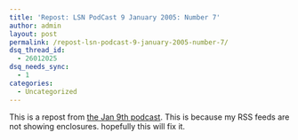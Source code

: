 ```yaml
---
title: 'Repost: LSN PodCast 9 January 2005: Number 7'
author: admin
layout: post
permalink: /repost-lsn-podcast-9-january-2005-number-7/
dsq_thread_id:
  - 26012025
dsq_needs_sync:
  - 1
categories:
  - Uncategorized
---
```

This is a repost from [the Jan 9th podcast][1]. This is because my RSS feeds are not showing enclosures. hopefully this will fix it.

 [1]: http://blog.lotas-smartman.net/archives/2005/01/09/2656/lsn-podcast-9-january-2005-number-7/